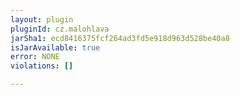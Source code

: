 ```yaml
---
layout: plugin
pluginId: cz.malohlava
jarSha1: ecd8416375fcf264ad3fd5e918d963d528be40a8
isJarAvailable: true
error: NONE
violations: []

---
```

